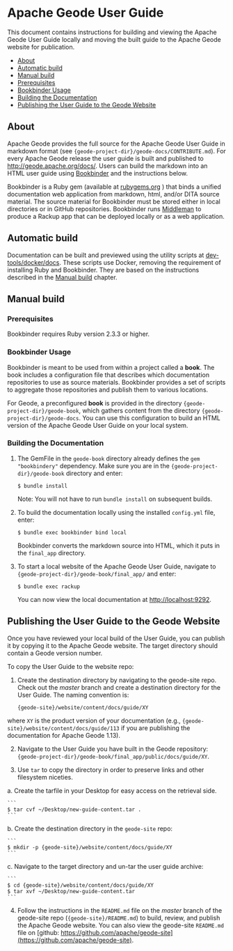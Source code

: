 # Apache Geode User Guide

This document contains instructions for building and viewing the Apache Geode User Guide locally and moving the built guide to the Apache Geode website for publication.

- [About](#about)
- [Automatic build](#automatic-build)
- [Manual build](#manual-build)
 - [Prerequisites](#prerequisites)
 - [Bookbinder Usage](#bookbinder-usage)
 - [Building the Documentation](#building-the-documentation)
- [Publishing the User Guide to the Geode Website](#publishing-the-user-guide-to-the-geode-website)

## About

Apache Geode provides the full source for the Apache Geode User Guide in markdown format (see `{geode-project-dir}/geode-docs/CONTRIBUTE.md`). For every Apache Geode release the user guide is built and published to http://geode.apache.org/docs/. Users can build the markdown into an HTML user guide using [Bookbinder](https://github.com/pivotal-cf/bookbinder) and the instructions below.

Bookbinder is a Ruby gem (available at [rubygems.org](https://rubygems.org/gems/bookbindery/) ) that binds a unified documentation web application from markdown, html, and/or DITA source material. The source material for Bookbinder must be stored either in local directories or in GitHub repositories. Bookbinder runs [Middleman](http://middlemanapp.com/) to produce a Rackup app that can be deployed locally or as a web application.

## Automatic build

Documentation can be built and previewed using the utility scripts at [dev-tools/docker/docs](https://github.com/apache/geode/tree/develop/dev-tools/docker/docs). These scripts use Docker, removing the requirement of installing Ruby and Bookbinder. They are based on the instructions described in the [Manual build](#manual-build) chapter.

## Manual build

### Prerequisites

Bookbinder requires Ruby version 2.3.3 or higher.


### Bookbinder Usage

Bookbinder is meant to be used from within a project called a **book**. The book includes a configuration file that describes which documentation repositories to use as source materials. Bookbinder provides a set of scripts to aggregate those repositories and publish them to various locations.

For Geode, a preconfigured **book** is provided in the directory `{geode-project-dir}/geode-book`, which gathers content from the directory `{geode-project-dir}/geode-docs`. You can use this configuration to build an HTML version of the Apache Geode User Guide on your local system.

### Building the Documentation

1. The GemFile in the `geode-book` directory already defines the `gem "bookbindery"` dependency. Make sure you are in the `{geode-project-dir}/geode-book` directory and enter:

    ```
    $ bundle install
    ```

   Note: You will not have to run `bundle install` on subsequent builds.


2. To build the documentation locally using the installed `config.yml` file, enter:

    ```
    $ bundle exec bookbinder bind local
    ```

   Bookbinder converts the markdown source into HTML, which it puts in the `final_app` directory.


3. To start a local website of the Apache Geode User Guide, navigate to `{geode-project-dir}/geode-book/final_app/` and enter:

    ```
    $ bundle exec rackup
    ```

   You can now view the local documentation at <http://localhost:9292>.

## Publishing the User Guide to the Geode Website

Once you have reviewed your local build of the User Guide, you can publish it by copying it to the Apache Geode website. The target directory should contain a Geode version number.

To copy the User Guide to the website repo:

1. Create the destination directory by navigating to the geode-site repo. Check out the *master* branch and create a destination directory for the User Guide. The naming convention is:

    ```
    {geode-site}/website/content/docs/guide/XY
    ```
where `XY` is the product version of your documentation (e.g., `{geode-site}/website/content/docs/guide/113` if you are publishing the documentation for Apache Geode 1.13).

2. Navigate to the User Guide you have built in the Geode repository: `{geode-project-dir}/geode-book/final_app/public/docs/guide/XY`.

3. Use `tar` to copy the directory in order to preserve links and other filesystem niceties.

  a. Create the tarfile in your Desktop for easy access on the retrieval side.

    ```
    $ tar cvf ~/Desktop/new-guide-content.tar .
    ```
  b. Create the destination directory in the `geode-site` repo:

    ```
    $ mkdir -p {geode-site}/website/content/docs/guide/XY
    ```

  c. Navigate to the target directory and un-tar the user guide archive:

    ```
    $ cd {geode-site}/website/content/docs/guide/XY
    $ tar xvf ~/Desktop/new-guide-content.tar
    ```

4. Follow the instructions in the `README.md` file on the *master* branch of the geode-site repo (`{geode-site}/README.md`) to build, review, and publish the Apache Geode website. You can also view the geode-site `README.md` file on [github: https://github.com/apache/geode-site](https://github.com/apache/geode-site).
